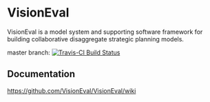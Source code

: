 
# VisionEval

VisionEval is a model system and supporting software framework for building collaborative disaggregate strategic planning models.  

master branch: [![Travis-CI Build Status](https://travis-ci.org/VisionEval/VisionEval.svg?branch=master)](https://travis-ci.org/VisionEval/VisionEval)


## Documentation

https://github.com/VisionEval/VisionEval/wiki
